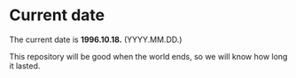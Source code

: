 # Current date

The current date is **1996.10.18.** (YYYY.MM.DD.)

This repository will be good when the world ends, so we will know how long it lasted.